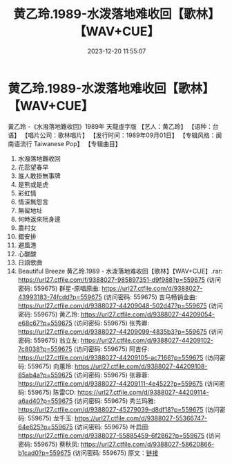﻿---
title: 黄乙玲.1989-水泼落地难收回【歌林】【WAV+CUE】
date: 2023-12-20 11:55:07
categories: WAV车载音乐、镜像
tags: 华语中文
---
# 黄乙玲.1989-水泼落地难收回【歌林】【WAV+CUE】

黃乙玲 -《水潑落地難收回》1989年 天龍虛字版
【艺人：黄乙玲】
【语种：台语】
【唱片公司：歌林唱片】
【发行时间：1989年09月01日】
【专辑风格：闽南语流行 Taiwanese Pop】
【专辑曲目】
01. 水潑落地難收回
02. 花蕊望春早
03. 誰人敢掛無事牌
04. 是熊或是虎
05. 彩虹情
06. 情深無怨言
07. 無留地址
08. 何時返來阮身邊
09. 農村女
10. 錯安排
11. 避風港
12. 心酸酸
13. 日語歌曲
14. Beautiful Breeze
黄乙玲.1989 - 水泼落地难收回【歌林】【WAV+CUE】.rar: https://url27.ctfile.com/f/9388027-985897351-d9f988?p=559675
(访问密码: 559675)
群星-原唱原曲: https://url27.ctfile.com/d/9388027-43993183-74fcdd?p=559675
(访问密码: 559675)
吉马畅销金曲: https://url27.ctfile.com/d/9388027-44209048-502d47?p=559675
(访问密码: 559675)
黄乙玲: https://url27.ctfile.com/d/9388027-44209054-e68c67?p=559675
(访问密码: 559675)
张秀卿: https://url27.ctfile.com/d/9388027-44209099-4835b3?p=559675
(访问密码: 559675)
翁立友: https://url27.ctfile.com/d/9388027-44209102-7c8038?p=559675
(访问密码: 559675)
阿吉仔: https://url27.ctfile.com/d/9388027-44209105-ac7166?p=559675
(访问密码: 559675)
向蕙玲: https://url27.ctfile.com/d/9388027-44209108-85ab4a?p=559675
(访问密码: 559675)
张蓉蓉: https://url27.ctfile.com/d/9388027-44209111-4e4522?p=559675
(访问密码: 559675)
陈雷CD: https://url27.ctfile.com/d/9388027-44209114-a6ad40?p=559675
(访问密码: 559675)
秀兰玛雅: https://url27.ctfile.com/d/9388027-45279039-d8df18?p=559675
(访问密码: 559675)
龙千玉: https://url27.ctfile.com/d/9388027-55366747-64e625?p=559675
(访问密码: 559675)
叶启田: https://url27.ctfile.com/d/9388027-55885459-6f2862?p=559675
(访问密码: 559675)
蔡秋凤: https://url27.ctfile.com/d/9388027-58620866-b1cad0?p=559675
(访问密码: 559675)
原文：[链接](https://blog.sina.com.cn/s/blog_1647c7e76010313y2.html)